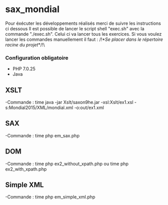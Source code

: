 # sax_mondial

Pour éxécuter les développements réalisés merci de suivre les instructions ci dessous
Il est possible de lancer le script shell "exec.sh" avec la commande "./exec.sh". Celui ci va lancer tous les exercices. Si vous voulez lancer les commandes manuellement il faut :
/!\**Se placer dans le répertoire racine du projet**/!\


### Configuration obligatoire
- PHP 7.0.25
- Java
## XSLT
-Commande : time java -jar Xslt/saxon9he.jar -xsl:Xslt/ex1.xsl -s:Mondial2015/XML/mondial.xml -o:out/ex1.xml

## SAX
-Commande : time php em_sax.php

## DOM
-Commande : time php ex2_without_xpath.php ou time php ex2_with_xpath.php

## Simple XML
-Commande : time php em_simple_xml.php
